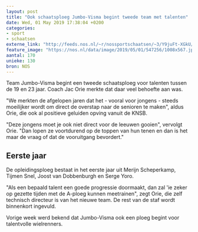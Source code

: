 ```yaml
---
layout: post
title: "Ook schaatsploeg Jumbo-Visma begint tweede team met talenten"
date: Wed, 01 May 2019 17:38:04 +0200
categories: 
- sport 
- schaatsen 
externe_link: "http://feeds.nos.nl/~r/nossportschaatsen/~3/Y9juFt-XGkU/2282862"
feature_image: "https://nos.nl/data/image/2019/05/01/547256/1008x567.jpg"
aantal: 170
unieke: 130
bron: NOS
---
```


<p>Team Jumbo-Visma begint een tweede schaatsploeg voor talenten tussen de 19 en 23 jaar. Coach Jac Orie merkte dat daar veel behoefte aan was.</p>
<p>"We merkten de afgelopen jaren dat het - vooral voor jongens - steeds moeilijker wordt om direct de overstap naar de senioren te maken", aldus Orie, die ook al positieve geluiden opving vanuit de KNSB.</p>
<p>"Deze jongens moet je ook niet direct voor de leeuwen gooien", vervolgt Orie. "Dan lopen ze voortdurend op de toppen van hun tenen en dan is het maar de vraag of dat de vooruitgang bevordert."</p>
<h2>Eerste jaar</h2>
<p>De opleidingsploeg bestaat in het eerste jaar uit Merijn Scheperkamp, Tijmen Snel, Joost van Dobbenburgh en Serge Yoro.</p>
<p>"Als een bepaald talent een goede progressie doormaakt, dan zal 'ie zeker op gezette tijden met de A-ploeg kunnen meetrainen", zegt Orie, die zelf technisch directeur is van het nieuwe team. De rest van de staf wordt binnenkort ingevuld.</p>
<p>Vorige week werd bekend dat Jumbo-Visma ook een ploeg begint voor talentvolle wielrenners.</p><img src="http://feeds.feedburner.com/~r/nossportschaatsen/~4/Y9juFt-XGkU" height="1" width="1" alt=""/>
